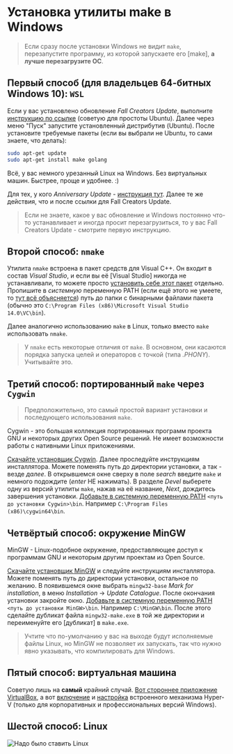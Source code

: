 # Установка утилиты make в Windows

> Если сразу после установки Windows не видит `make`, перезапустите программу, из которой запускаете его [make], **а лучше перезагрузите ОС**.

## Первый способ (для владельцев 64-битных Windows 10): `WSL`

Если у вас установлено обновление *Fall Creators Update*, выполните [инструкцию по ссылке][FallCreatorsUpdate] (советую для простоты Ubuntu). Далее через меню "Пуск" запустите установленный дистрибутив (Ubuntu). После установите требуемые пакеты (если вы выбрали не Ubuntu, то сами знаете, что делать):

```bash
sudo apt-get update
sudo apt-get install make golang
```

Всё, у вас немного урезанный Linux на Windows. Без виртуальных машин. Быстрее, проще и удобнее. :)

Для тех, у кого *Anniversary Update* - [инструкция тут][AnniversaryUpdate]. Далее те же действия, что и после ссылки для Fall Creators Update.

> Если не знаете, какое у вас обновление и Windows постоянно что-то устанавливает и иногда просит перезагрузиться, то у вас Fall Creators Update - смотрите первую инструкцию.

## Второй способ: `nmake`

Утилита `nmake` встроена в пакет средств для Visual C++. Он входит в состав *Visual Studio*, и если вы её [Visual Studio] никогда не устанавливали, то можете просто [установить себе этот пакет][visualcpp] отдельно. Пропишите в *системную* переменную PATH (если ещё этого не умеете, то [тут всё объясняется][path]) путь до папки с бинарными файлами пакета (обычно это `C:\Program Files (x86)\Microsoft Visual Studio 14.0\VC\bin`).

Далее аналогично использованию `make` в Linux, только вместо `make` использовать `nmake`.

> У `nmake` есть некоторые отличия от `make`. В основном, они касаются порядка запуска целей и операторов с точкой (типа *.PHONY*). Учитывайте это.

## Третий способ: портированный `make` через `Cygwin`

> Предположительно, это самый простой вариант установки и последующего использования `make`.

Cygwin - это большая коллекция портированных программ проекта GNU и некоторых других Open Source решений. Не имеет возможности работы с нативными Linux приложениями.

[Скачайте установщик Cygwin][cygwin]. Далее проследуйте инструкциям инсталлятора. Можете поменять путь до директории установки, а так - везде *далее*. В открывшемся окне сверху в поле *search* введите `make` и немного подождите (*enter* НЕ нажимать). В разделе *Devel* выберете одну из версий утилиты `make`, нажав на её название, *Next*, дождитесь завершения установки. [Добавьте в системную переменную PATH][path] `<путь до установки Cygwin>\bin`. Например `C:\Program Files (x86)\cygwin64\bin`.

## Четвёртый способ: окружение MinGW

MinGW - Linux-подобное окружение, предоставляющее доступ к программам GNU и некоторым другим проектам из Open Source.

[Скачайте установщик MinGW][mingw] и следуйте инструкциям инсталлятора. Можете поменять путь до директории установки, остальное по желанию. В появившемся окне выбрать `mingw32-base` *Mark for installation*, в меню *Installation* -> *Update Catalogue*. После окончания установки закройте окно. [Добавьте в системную переменную PATH][path] `<путь до установки MinGW>\bin`. Например `C:\MinGW\bin`. После этого сделайте дубликат файла `mingw32-make.exe` в той же директории и переименуйте его [дубликат] в `make.exe`.

> Учтите что по-умолчанию у вас на выходе будут исполняемые файлы Linux, но MinGW не позволяет их запускать, так что нужно явно указывать, что компилировать для Windows.

## Пятый способ: виртуальная машина

Советую лишь на **самый** крайний случай. [Вот стороннее приложение VirtualBox][virtualbox], а вот [включение][hyper_v_install] и [настройка][hyper_v_use] встроенного механизма Hyper-V (только для корпоративных и профессиональных версий Windows).

## Шестой способ: Linux

![Надо было ставить Linux][linux_meme]

[FallCreatorsUpdate]: https://docs.microsoft.com/en-us/windows/wsl/install-win10
[AnniversaryUpdate]: https://www.pcworld.com/article/3106463/windows/how-to-get-bash-on-windows-10-with-the-anniversary-update.html
[visualcpp]: http://landinghub.visualstudio.com/visual-cpp-build-tools
[path]: https://msdn.microsoft.com/ru-ru/library/office/ee537574(v=office.14).aspx
[cygwin]: https://www.cygwin.com/install.html
[mingw]: https://sourceforge.net/projects/mingw/files/
[virtualbox]: https://www.virtualbox.org/
[hyper_v_install]: https://docs.microsoft.com/ru-ru/virtualization/hyper-v-on-windows/quick-start/enable-hyper-v
[hyper_v_use]: https://docs.microsoft.com/ru-ru/virtualization/hyper-v-on-windows/quick-start/create-virtual-machine
[linux_meme]: https://image.ibb.co/hUAVCc/image.jpg